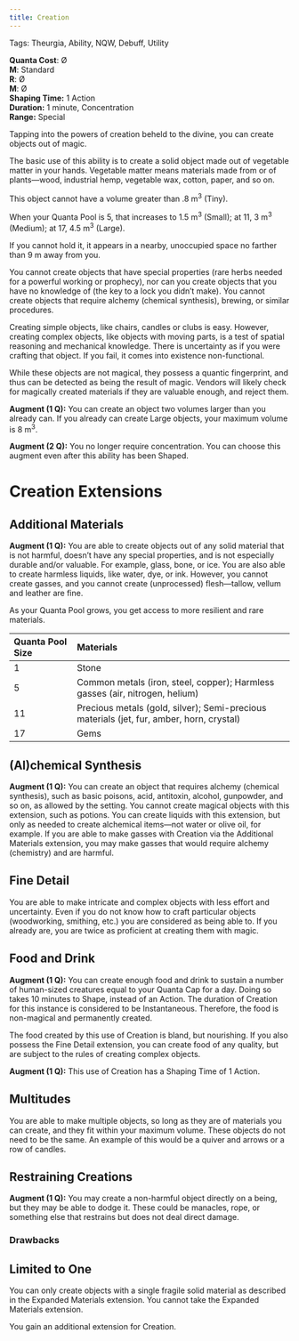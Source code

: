 ```yaml
---
title: Creation
---
```


Tags: Theurgia, Ability, NQW, Debuff, Utility

**Quanta Cost**: Ø  
**M**: Standard  
**R**: Ø  
**M**: Ø  
**Shaping Time:** 1 Action  
**Duration:** 1 minute, Concentration  
**Range:** Special

Tapping into the powers of creation beheld to the divine, you can create objects out of magic. 

The basic use of this ability is to create a solid object made out of vegetable matter in your hands. Vegetable matter means materials made from or of plants—wood, industrial hemp, vegetable wax, cotton, paper, and so on. 

This object cannot have a volume greater than .8 m<sup>3</sup> (Tiny). 

When your Quanta Pool is 5, that increases to 1.5 m<sup>3</sup> (Small); at 11, 3 m<sup>3</sup> (Medium); at 17, 4.5 m<sup>3</sup> (Large). 

If you cannot hold it, it appears in a nearby, unoccupied space no farther than 9 m away from you. 

You cannot create objects that have special properties (rare herbs needed for a powerful working or prophecy), nor can you create objects that you have no knowledge of (the key to a lock you didn’t make). You cannot create objects that require alchemy (chemical synthesis), brewing, or similar procedures. 

Creating simple objects, like chairs, candles or clubs is easy. However, creating complex objects, like objects with moving parts, is a test of spatial reasoning and mechanical knowledge. There is uncertainty as if you were crafting that object. If you fail, it comes into existence non-functional.

While these objects are not magical, they possess a quantic fingerprint, and thus can be detected as being the result of magic. Vendors will likely check for magically created materials if they are valuable enough, and reject them.

**Augment (1 Q):** You can create an object two volumes larger than you already can. If you already can create Large objects, your maximum volume is 8 m<sup>3</sup>. 

**Augment (2 Q):** You no longer require concentration. You can choose this augment even after this ability has been Shaped.

# Creation Extensions

## Additional Materials

**Augment (1 Q):** You are able to create objects out of any solid material that is not harmful, doesn’t have any special properties, and is not especially durable and/or valuable. For example, glass, bone, or ice. You are also able to create harmless liquids, like water, dye, or ink. However, you cannot create gasses, and you cannot create (unprocessed) flesh—tallow, vellum and leather are fine. 

As your Quanta Pool grows, you get access to more resilient and rare materials. 

| Quanta Pool Size | Materials |
| :---- | :---- |
| 1 | Stone |
| 5 | Common metals (iron, steel, copper); Harmless gasses (air, nitrogen, helium) |
| 11 | Precious metals (gold, silver); Semi-precious materials (jet, fur, amber, horn, crystal) |
| 17 | Gems |

## (Al)chemical Synthesis

**Augment (1 Q):** You can create an object that requires alchemy (chemical synthesis), such as basic poisons, acid, antitoxin, alcohol, gunpowder, and so on, as allowed by the setting. You cannot create magical objects with this extension, such as potions. You can create liquids with this extension, but only as needed to create alchemical items—not water or olive oil, for example. If you are able to make gasses with Creation via the Additional Materials extension, you may make gasses that would require alchemy (chemistry) and are harmful. 

## Fine Detail

You are able to make intricate and complex objects with less effort and uncertainty. Even if you do not know how to craft particular objects (woodworking, smithing, etc.) you are considered as being able to. If you already are, you are twice as proficient at creating them with magic.

## Food and Drink

**Augment (1 Q):** You can create enough food and drink to sustain a number of human-sized creatures equal to your Quanta Cap for a day. Doing so takes 10 minutes to Shape, instead of an Action. The duration of Creation for this instance is considered to be Instantaneous. Therefore, the food is non-magical and permanently created.

The food created by this use of Creation is bland, but nourishing. If you also possess the Fine Detail extension, you can create food of any quality, but are subject to the rules of creating complex objects.

**Augment (1 Q):** This use of Creation has a Shaping Time of 1 Action.

## Multitudes

You are able to make multiple objects, so long as they are of materials you can create, and they fit within your maximum volume. These objects do not need to be the same. An example of this would be a quiver and arrows or a row of candles. 

## Restraining Creations

**Augment (1 Q):** You may create a non-harmful object directly on a being, but they may be able to dodge it. These could be manacles, rope, or something else that restrains but does not deal direct damage. 

### Drawbacks

## Limited to One

You can only create objects with a single fragile solid material as described in the Expanded Materials extension. You cannot take the Expanded Materials extension. 

You gain an additional extension for Creation.
